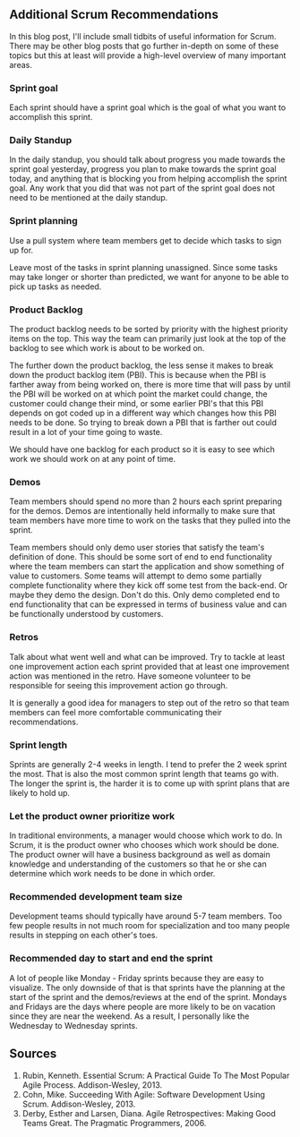## Additional Scrum Recommendations
In this blog post, I'll include small tidbits of useful information for Scrum. There may be other blog posts that go further in-depth on some of these topics but this at least will provide a high-level overview of many important areas.

### Sprint goal
Each sprint should have a sprint goal which is the goal of what you want to accomplish this sprint.

### Daily Standup
In the daily standup, you should talk about progress you made towards the sprint goal yesterday, progress you plan to make towards the sprint goal today, and anything that is blocking you from helping accomplish the sprint goal. Any work that you did that was not part of the sprint goal does not need to be mentioned at the daily standup.

### Sprint planning
Use a pull system where team members get to decide which tasks to sign up for.

Leave most of the tasks in sprint planning unassigned. Since some tasks may take longer or shorter than predicted, we want for anyone to be able to pick up tasks as needed.

### Product Backlog
The product backlog needs to be sorted by priority with the highest priority items on the top. This way the team can primarily just look at the top of the backlog to see which work is about to be worked on.

The further down the product backlog, the less sense it makes to break down the product backlog item (PBI). This is because when the PBI is farther away from being worked on, there is more time that will pass by until the PBI will be worked on at which point the market could change, the customer could change their mind, or some earlier PBI's that this PBI depends on got coded up in a different way which changes how this PBI needs to be done. So trying to break down a PBI that is farther out could result in a lot of your time going to waste.

We should have one backlog for each product so it is easy to see which work we should work on at any point of time.

### Demos
Team members should spend no more than 2 hours each sprint preparing for the demos. Demos are intentionally held informally to make sure that team members have more time to work on the tasks that they pulled into the sprint.

Team members should only demo user stories that satisfy the team's definition of done. This should be some sort of end to end functionality where the team members can start the application and show something of value to customers. Some teams will attempt to demo some partially complete functionality where they kick off some test from the back-end. Or maybe they demo the design. Don't do this. Only demo completed end to end functionality that can be expressed in terms of business value and can be functionally understood by customers.

### Retros
Talk about what went well and what can be improved. Try to tackle at least one improvement action each sprint provided that at least one improvement action was mentioned in the retro. Have someone volunteer to be responsible for seeing this improvement action go through.

It is generally a good idea for managers to step out of the retro so that team members can feel more comfortable communicating their recommendations.

### Sprint length
Sprints are generally 2-4 weeks in length. I tend to prefer the 2 week sprint the most. That is also the most common sprint length that teams go with. The longer the sprint is, the harder it is to come up with sprint plans that are likely to hold up. 

### Let the product owner prioritize work
In traditional environments, a manager would choose which work to do. In Scrum, it is the product owner who chooses which work should be done. The product owner will have a business background as well as domain knowledge and understanding of the customers so that he or she can determine which work needs to be done in which order.

### Recommended development team size
Development teams should typically have around 5-7 team members. Too few people results in not much room for specialization and too many people results in stepping on each other's toes.

### Recommended day to start and end the sprint
A lot of people like Monday - Friday sprints because they are easy to visualize. The only downside of that is that sprints have the planning at the start of the sprint and the demos/reviews at the end of the sprint. Mondays and Fridays are the days where people are more likely to be on vacation since they are near the weekend. As a result, I personally like the Wednesday to Wednesday sprints. 

## Sources
1. Rubin, Kenneth. Essential Scrum: A Practical Guide To The Most Popular Agile Process. Addison-Wesley, 2013.  
2. Cohn, Mike. Succeeding With Agile: Software Development Using Scrum. Addison-Wesley, 2013.  
3. Derby, Esther and Larsen, Diana. Agile Retrospectives: Making Good Teams Great. The Pragmatic Programmers, 2006.
